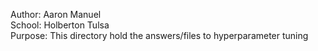 Author: Aaron Manuel<br/>
School: Holberton Tulsa<br/>
Purpose: This directory hold the answers/files to hyperparameter tuning<br/>
